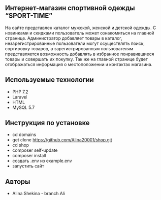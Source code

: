 ## Интернет-магазин спортивной одежды “SPORT-TIME”
На сайте представлен каталог мужской, женской и детской одежды. С новинками и скидками пользователь может ознакомиться на главной странице. Администратор добавляет товары в каталог, незарегистрированные пользователи могут осуществлять поиск, сортировку товаров, а зарегистрированным пользователям представляется возможность добавлять в избранное понравившиеся товары  и совершать их покупку. Так же на главной странице будет отображаться информация о местоположении и контактах магазина. 
## Используемые технологии
- PHP 7.2
- Laravel
- HTML
- MySQL 5.7
## Инструкция по установке
- cd domains
- get clone https://github.com/Alina20001/shop.git
- cd shop
- composer self-update
- composer install
- создать .env из example.env
- запустить сайт
## Авторы
- Alina Shekina - branch Ali